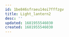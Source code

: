 ```yaml
---
id: 1be846sfraeu14oi7fffzgv
title: Light_lantern2
desc: ''
updated: 1681955546030
created: 1681955546030
---
```

